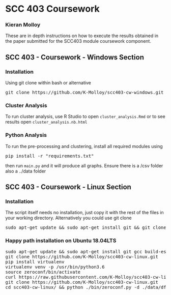 # SCC 403 Coursework
### Kieran Molloy
These are in depth instructions on how to execute the results obtained in the paper submitted for the SCC403 module coursework component.

## SCC 403 - Coursework - Windows Section

### Installation
Using git clone within bash or alternative
<pre>
git clone https://github.com/K-Molloy/scc403-cw-windows.git
</pre>

### Cluster Analysis
To run cluster analysis, use R Studio to open `cluster_analysis.Rmd` or to see results open `cluster_analysis.nb.html`

### Python Analysis
To run the pre-processing and clustering, install all required modules using 
<pre>
pip install -r "requirements.txt"
</pre>
then run `main.py` and it will produce all graphs.
Ensure there is a /csv folder also a ../data folder



## SCC 403 - Coursework - Linux Section

### Installation
The script itself needs no installation, just copy it with the rest of the files in your working directory.
Alternatively you could use git clone
<pre>
sudo apt-get update && sudo apt-get install git && git clone https://github.com/K-Molloy/scc403-cw-linux.git
</pre>

### Happy path installation on Ubuntu 18.04LTS
<pre>
sudo apt-get update && sudo apt-get install git gcc build-essential swig python-pip virtualenv python3-dev
git clone https://github.com/K-Molloy/scc403-cw-linux.git
pip install virtualenv
virtualenv venv -p /usr/bin/python3.6
source zeroconf/bin/activate
curl https://raw.githubusercontent.com/K-Molloy/scc403-cw-linux/master/requirements.txt | xargs -n 1 -L 1 pip install
git clone https://github.com/K-Molloy/scc403-cw-linux.git
cd scc403-cw-linux/ && python ./bin/zeroconf.py -d ./data/df_final.h5 > results.txt
</pre>
